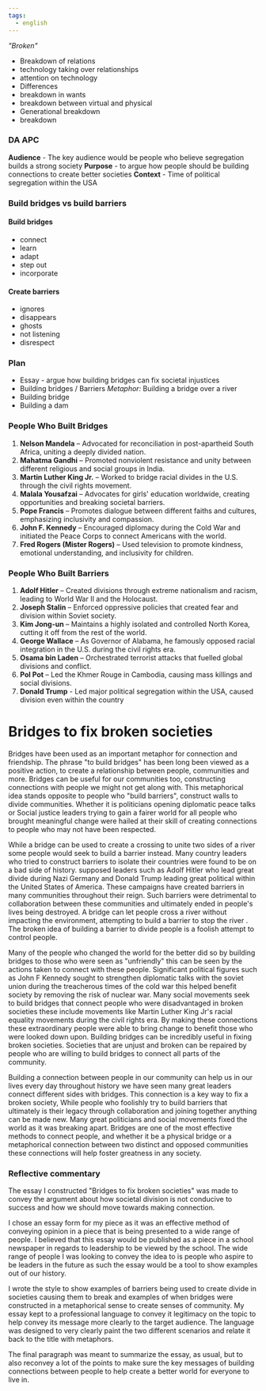 ```yaml
---
tags:
  - english
---
```

*"Broken"*
- Breakdown of relations
- technology taking over relationships
- attention on technology
- Differences
- breakdown in wants
- breakdown between virtual and physical
- Generational breakdown
- breakdown

### DA APC
**Audience** - The key audience would be people who believe segregation builds a strong society
**Purpose** - to argue how people should be building connections to create better societies
**Context** - Time of political segregation within the USA
### Build bridges vs build barriers
#### Build bridges
- connect
- learn
- adapt
- step out
- incorporate 
#### Create barriers
- ignores
- disappears
- ghosts
- not listening
- disrespect

### Plan
- Essay - argue how building bridges can fix societal injustices
- Building bridges / Barriers
*Metaphor:* 
Building a bridge over a river
- Building bridge
- Building a dam
### **People Who Built Bridges**  
1. **Nelson Mandela** – Advocated for reconciliation in post-apartheid South Africa, uniting a deeply divided nation.  
2. **Mahatma Gandhi** – Promoted nonviolent resistance and unity between different religious and social groups in India.  
3. **Martin Luther King Jr.** – Worked to bridge racial divides in the U.S. through the civil rights movement.  
4. **Malala Yousafzai** – Advocates for girls' education worldwide, creating opportunities and breaking societal barriers.  
5. **Pope Francis** – Promotes dialogue between different faiths and cultures, emphasizing inclusivity and compassion.  
6. **John F. Kennedy** – Encouraged diplomacy during the Cold War and initiated the Peace Corps to connect Americans with the world.  
7. **Fred Rogers (Mister Rogers)** – Used television to promote kindness, emotional understanding, and inclusivity for children.  

### **People Who Built Barriers**  
1. **Adolf Hitler** – Created divisions through extreme nationalism and racism, leading to World War II and the Holocaust.  
2. **Joseph Stalin** – Enforced oppressive policies that created fear and division within Soviet society.  
3. **Kim Jong-un** – Maintains a highly isolated and controlled North Korea, cutting it off from the rest of the world.  
4. **George Wallace** – As Governor of Alabama, he famously opposed racial integration in the U.S. during the civil rights era.  
5. **Osama bin Laden** – Orchestrated terrorist attacks that fuelled global divisions and conflict.  
6. **Pol Pot** – Led the Khmer Rouge in Cambodia, causing mass killings and social divisions.  
7. **Donald Trump** - Led major political segregation within the USA, caused division even within the country

# Bridges to fix broken societies

 Bridges have been used as an important metaphor for connection and friendship. The phrase "to build bridges" has been long been viewed as a positive action, to create a relationship between people, communities and more. Bridges can be useful for our communities too, constructing connections with people we might not get along with. This metaphorical idea stands opposite to people who "build barriers", construct walls to divide communities. Whether it is politicians opening diplomatic peace talks or Social justice leaders trying to gain a fairer world for all people who brought meaningful change were hailed at their skill of creating connections to people who may not have been respected.

While a bridge can be used to create a crossing to unite two sides of a river some people would seek to build a barrier instead. Many country leaders who tried to construct barriers to isolate their countries were found to be on a bad side of history. supposed leaders such as Adolf Hitler who lead great divide during Nazi Germany and Donald Trump leading great political within the United States of America. These campaigns have created barriers in many communities throughout their reign. Such barriers were detrimental to collaboration between these communities and ultimately ended in people's lives being destroyed. A bridge can let people cross a river without impacting the environment, attempting to build a barrier to stop the river . The broken idea of building a barrier to divide people is a foolish attempt to control people. 

Many of the people who changed the world for the better did so by building bridges to those who were seen as "unfriendly" this can be seen by the actions taken to connect with these people. Significant political figures such as John F Kennedy sought to strengthen diplomatic talks with the soviet union during the treacherous times of the cold war this helped benefit society by removing the risk of nuclear war. Many social movements seek to build bridges that connect people who were disadvantaged in broken societies these include movements like Martin Luther King Jr's racial equality movements during the civil rights era. By making these connections these extraordinary people were able to bring change to benefit those who were looked down upon. Building bridges can be incredibly useful in fixing broken societies. Societies that are unjust and broken can be repaired by people who are willing to build bridges to connect all parts of the community.

Building a connection between people in our community can help us in our lives every day throughout history we have seen many great leaders connect different sides with bridges. This connection is a key way to fix a broken society, While people who foolishly try to build barriers that ultimately is their legacy through collaboration and joining together anything can be made new. Many great politicians and social movements fixed the world as it was breaking apart.
Bridges are one of the most effective methods to connect people, and whether it be a physical bridge or a metaphorical connection between two distinct and opposed communities these connections will help foster greatness in any society.

### Reflective commentary

The essay I constructed "Bridges to fix broken societies" was made to convey the argument about how societal division is not conducive to success and how we should move towards making connection.

I chose an essay form for my piece as it was an effective method of conveying opinion in a piece that is being presented to a wide range of people. I believed that this essay would be published as a piece in a school newspaper in regards to leadership to be viewed by the school. The wide range of people I was looking to convey the idea to is people who aspire to be leaders in the future as such the essay would be a tool to show examples out of our history.

I wrote the style to show examples of barriers being used to create divide in societies causing them to break and examples of when bridges were constructed in a metaphorical sense to create senses of community. My essay kept to a professional language to convey it legitimacy on the topic to help convey its message more clearly to the target audience. The language was designed to very clearly paint the two different scenarios and relate it back to the title with metaphors.

The final paragraph was meant to summarize the essay, as usual, but to also reconvey a lot of the points to make sure the key messages of building connections between people to help create a better world for everyone to live in.